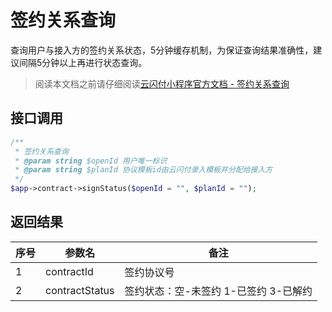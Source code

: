 # 签约关系查询

查询用户与接入方的签约关系状态，5分钟缓存机制，为保证查询结果准确性，建议间隔5分钟以上再进行状态查询。

> 阅读本文档之前请仔细阅读[云闪付小程序官方文档 - 签约关系查询](https://opentools.95516.com/applet/#/docs/develop/api-backend?id=_02040504)

## 接口调用

```php
/**
 * 签约关系查询
 * @param string $openId 用户唯一标识
 * @param string $planId 协议模板id由云闪付录入模板并分配给接入方
 */
$app->contract->signStatus($openId = "", $planId = "");

```

## 返回结果

| 序号 | 参数名         | 备注                                  |
| ---- | -------------- | ------------------------------------- |
| 1    | contractId     | 签约协议号                            |
| 2    | contractStatus | 签约状态：空-未签约 1-已签约 3-已解约 |
